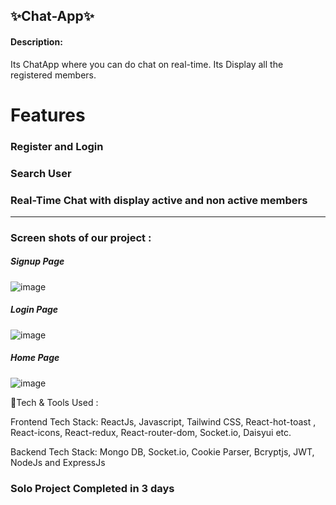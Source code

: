 ✨Chat-App✨
---
#### Description:
Its ChatApp where you can do chat on real-time. Its Display all the registered members.

# Features

### Register and Login
### Search User
### Real-Time Chat with display active and non active members

---

### Screen shots of our project  :
<h5>Signup Page</h5>

![image](https://github.com/rishunayak/chat-app/assets/57229844/2f8713ec-665a-492b-8850-c141ddcb5898)

<h5>Login Page</h5>

![image](https://github.com/rishunayak/chat-app/assets/57229844/02440348-ffc5-4b8d-8b67-baf0fd7c5926)

<h5>Home Page</h5>

![image](https://github.com/rishunayak/chat-app/assets/57229844/06e27b98-58c6-43f4-b4e1-a4531509b48f)

💫Tech & Tools Used :

Frontend Tech Stack: ReactJs, Javascript, Tailwind CSS, React-hot-toast , React-icons, React-redux, React-router-dom, Socket.io, Daisyui  etc.

Backend Tech Stack: Mongo DB, Socket.io, Cookie Parser, Bcryptjs, JWT, NodeJs and ExpressJs

### Solo Project Completed in 3 days
